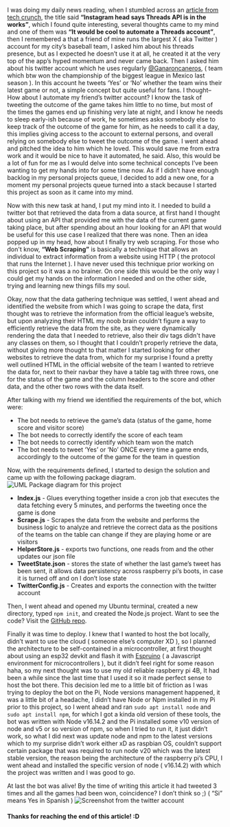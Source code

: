 I was doing my daily news reading, when I stumbled across an [article from tech crunch](https://techcrunch.com/2023/10/27/instagram-head-says-threads-api-is-in-the-works/), the title said **“Instagram head says Threads API is in the works”**, which I found quite interesting, several thoughts came to my mind and one of them was **“It would be cool to automate a Threads account”**, then I remembered a that a friend of mine runs the largest X ( aka Twitter ) account for my city’s baseball team, I asked him about his threads presence, but as I expected he doesn’t use it at all, he created it at the very top of the app’s hyped momentum and never came back. Then I asked him about his twitter account which he uses regularly [@Ganaroncaneros](https://twitter.com/ganaroncaneros), ( team which btw won the championship of the biggest league in Mexico last season ). In this account he tweets ‘Yes’ or ‘No’ whether the team wins their latest game or not, a simple concept but quite useful for fans. I thought–How about I automate my friend’s twitter account? I know the task of tweeting the outcome of the game takes him little to no time, but most of the times the games end up finishing very late at night, and I know he needs to sleep early-ish because of work, he sometimes asks somebody else to keep track of the outcome of the game for him, as he needs to call it a day, this implies giving access to the account to external persons, and overall relying on somebody else to tweet the outcome of the game. I went ahead and pitched the idea to him which he loved. This would save me from extra work and it would be nice to have it automated, he said. Also, this would be a lot of fun for me as I would delve into some technical concepts I’ve been wanting to get my hands into for some time now. As if I didn’t have enough backlog in my personal projects queue, I decided to add a new one, for a moment my personal projects queue turned into a stack because I started this project as soon as it came into my mind.

Now with this new task at hand, I put my mind into it. I needed to build a twitter bot that retrieved the data from a data source, at first hand I thought about using an API that provided me with the data of the current game taking place, but after spending about an hour looking for an API that would be useful for this use case I realized that there was none. Then an idea popped up in my head, how about I finally try web scraping. For those who don't know, **“Web Scraping”** is basically a technique that allows an individual to extract information from a website using HTTP ( the protocol that runs the Internet ). I have never used this technique prior working on this project so it was a no brainer. On one side this would be the only way I could get my hands on the information I needed and on the other side, trying and learning new things fills my soul.

Okay, now that the data gathering technique was settled, I went ahead and identified the website from which I was going to scrape the data, first thought was to retrieve the information from the official league’s website, but upon analyzing their HTML my noob brain couldn't figure a way to efficiently retrieve the data from the site, as they were dynamically rendering the data that I needed to retrieve, also their div tags didn't have any classes on them, so I thought that I couldn’t properly retrieve the data, without giving more thought to that matter I started looking for other websites to retrieve the data from, which for my surprise I found a pretty well outlined HTML in the official website of the team I wanted to retrieve the data for, next to their navbar they have a table tag with three rows, one for the status of the game and the column headers to the score and other data, and the other two rows with the data itself.

After talking with my friend we identified the requirements of the bot, which were:

- The bot needs to retrieve the game’s data (status of the game, home score and visitor score)
- The bot needs to correctly identify the score of each team
- The bot needs to correctly identify which team won the match
- The bot needs to tweet ‘Yes’ or ‘No’ ONCE every time a game ends, accordingly to the outcome of the game for the team in question

Now, with the requirements defined, I started to design the solution and came up with the following package diagram.
![UML Package diagram for this project](/blogImage/baseballBot/packageDiagramBotBaseball.jpeg)

- **Index.js** - Glues everything together inside a cron job that executes the data fetching every 5 minutes, and performs the tweeting once the game is done
- **Scrape.js** - Scrapes the data from the website and performs the business logic to analyze and retrieve the correct data as the positions of the teams on the table can change if they are playing home or are visitors
- **HelperStore.js** - exports two functions, one reads from and the other updates our json file
- **TweetState.json** - stores the state of whether the last game’s tweet has been sent, it allows data persistency across raspberry pi’s boots, in case it is turned off and on I don’t lose state
- **TwitterConfig.js** - Creates and exports the connection with the twitter account

Then, I went ahead and opened my Ubuntu terminal, created a new directory, typed `npm init`, and created the Node.js project. Want to see the code? Visit the [GitHub repo](https://github.com/biccsdev/baseball_twitter_bot).

Finally it was time to deploy. I knew that I wanted to host the bot locally, didn’t want to use the cloud ( someone else’s computer XD ), so I planned the architecture to be self-contained in a microcontroller, at first thought about using an esp32 devkit and flash it with [Espruino](https://www.espruino.com/) ( a Javascript environment for microcontrollers ), but it didn’t feel right for some reason haha, so my next thought was to use my old reliable raspberry pi 4B, It had been a while since the last time that I used it so it made perfect sense to host the bot there. This decision led me to a little bit of friction as I was trying to deploy the bot on the Pi, Node versions management happened, it was a little bit of a headache, I didn’t have Node or Npm installed in my Pi prior to this project, so I went ahead and ran `sudo apt install node` and `sudo apt install npm`, for which I got a kinda old version of these tools, the bot was written with Node v16.14.2 and the Pi installed some v10 version of node and v5 or so version of npm, so when I tried to run it, it just didn’t work, so what I did next was update node and npm to the latest versions which to my surprise didn’t work either xD as raspbian OS, couldn’t support certain package that was required to run node v20 which was the latest stable version, the reason being the architecture of the raspberry pi’s CPU, I went ahead and installed the specific version of node ( v16.14.2) with which the project was written and I was good to go.

At last the bot was alive! By the time of writing this article it had tweeted 3 times and all the games had been won, coincidence? I don’t think so ;) ( “Si” means Yes in Spanish )
![Screenshot from the twitter account](/blogImage/baseballBot/ganaronTweet.png)

#### Thanks for reaching the end of this article! :D

